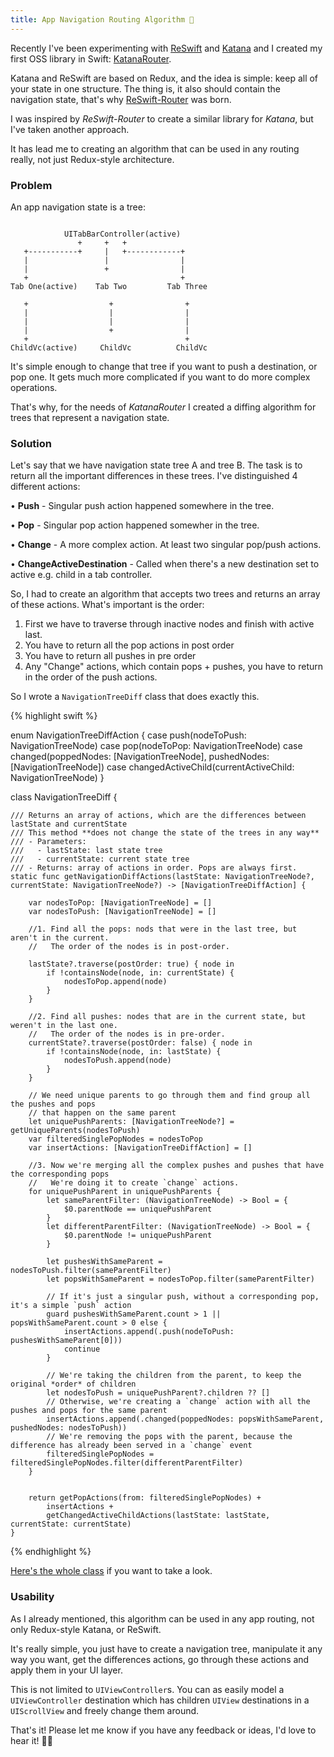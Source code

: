 ```yaml
---
title: App Navigation Routing Algorithm 📃
---
```


Recently I've been experimenting with [ReSwift](https://github.com/ReSwift/ReSwift) and [Katana](https://github.com/BendingSpoons/katana-swift) and I created my first OSS library in Swift: [KatanaRouter](https://github.com/michalciurus/KatanaRouter).

Katana and ReSwift are based on Redux, and the idea is simple: keep all of your state in one structure. The thing is, it also should contain the navigation state, that's why [ReSwift-Router](https://github.com/ReSwift/ReSwift-Router) was born.

I was inspired by *ReSwift-Router* to create a similar library for *Katana*, but I've taken another approach.

It has lead me to creating an algorithm that can be used in any routing really, not just Redux-style architecture.

### Problem

An app navigation state is a tree:

```

            UITabBarController(active)
               +     +   +
   +-----------+     |   +------------+
   |                 |                |
   |                 +                |
   +                                  +
Tab One(active)    Tab Two         Tab Three

   +                  +                +
   |                  |                |
   |                  |                |
   |                  +                |
   +                                   +
ChildVc(active)     ChildVc          ChildVc
```

It's simple enough to change that tree if you want to push a destination, or pop one. It gets much more complicated if you want to do more complex operations.

That's why, for the needs of *KatanaRouter* I created a diffing algorithm for trees that represent a navigation state.

### Solution

Let's say that we have navigation state tree A and tree B. The task is to return all the important differences in these trees. I've distinguished 4 different actions:

• **Push** - Singular push action happened somewhere in the tree.

• **Pop** - Singular pop action happened somewher in the tree.

• **Change** - A more complex action. At least two singular pop/push actions.

• **ChangeActiveDestination** - Called when there's a new destination set to active e.g. child in a tab controller.

So, I had to create an algorithm that accepts two trees and returns an array of  these actions. What's important is the order:

1. First we have to traverse through inactive nodes and finish with active last.
2. You have to return all the pop actions in post order
3. You have to return all pushes in pre order
4. Any "Change" actions, which contain pops + pushes, you have to return in the order of the push actions.

So I wrote a `NavigationTreeDiff` class that does exactly this.

{% highlight swift %}

enum NavigationTreeDiffAction {
    case push(nodeToPush: NavigationTreeNode)
    case pop(nodeToPop: NavigationTreeNode)
    case changed(poppedNodes: [NavigationTreeNode], pushedNodes: [NavigationTreeNode])
    case changedActiveChild(currentActiveChild: NavigationTreeNode)
}

class NavigationTreeDiff {
    
    /// Returns an array of actions, which are the differences between lastState and currentState
    /// This method **does not change the state of the trees in any way**
    /// - Parameters:
    ///   - lastState: last state tree
    ///   - currentState: current state tree
    /// - Returns: array of actions in order. Pops are always first.
    static func getNavigationDiffActions(lastState: NavigationTreeNode?, currentState: NavigationTreeNode?) -> [NavigationTreeDiffAction] {
        
        var nodesToPop: [NavigationTreeNode] = []
        var nodesToPush: [NavigationTreeNode] = []
        
        //1. Find all the pops: nods that were in the last tree, but aren't in the current.
        //   The order of the nodes is in post-order.
        
        lastState?.traverse(postOrder: true) { node in
            if !containsNode(node, in: currentState) {
                nodesToPop.append(node)
            }
        }
        
        //2. Find all pushes: nodes that are in the current state, but weren't in the last one.
        //   The order of the nodes is in pre-order.
        currentState?.traverse(postOrder: false) { node in
            if !containsNode(node, in: lastState) {
                nodesToPush.append(node)
            }
        }
        
        // We need unique parents to go through them and find group all the pushes and pops
        // that happen on the same parent
        let uniquePushParents: [NavigationTreeNode?] = getUniqueParents(nodesToPush)
        var filteredSinglePopNodes = nodesToPop
        var insertActions: [NavigationTreeDiffAction] = []
        
        //3. Now we're merging all the complex pushes and pushes that have the corresponding pops
        //   We're doing it to create `change` actions.
        for uniquePushParent in uniquePushParents {
            let sameParentFilter: (NavigationTreeNode) -> Bool = {
                $0.parentNode == uniquePushParent
            }
            let differentParentFilter: (NavigationTreeNode) -> Bool = {
                $0.parentNode != uniquePushParent
            }
            
            let pushesWithSameParent = nodesToPush.filter(sameParentFilter)
            let popsWithSameParent = nodesToPop.filter(sameParentFilter)
            
            // If it's just a singular push, without a corresponding pop, it's a simple `push` action
            guard pushesWithSameParent.count > 1 || popsWithSameParent.count > 0 else {
                insertActions.append(.push(nodeToPush: pushesWithSameParent[0]))
                continue
            }
            
            // We're taking the children from the parent, to keep the original *order* of children
            let nodesToPush = uniquePushParent?.children ?? []
            // Otherwise, we're creating a `change` action with all the pushes and pops for the same parent
            insertActions.append(.changed(poppedNodes: popsWithSameParent, pushedNodes: nodesToPush))
            // We're removing the pops with the parent, because the difference has already been served in a `change` event
            filteredSinglePopNodes = filteredSinglePopNodes.filter(differentParentFilter)
        }
        
        
        return getPopActions(from: filteredSinglePopNodes) +
            insertActions +
            getChangedActiveChildActions(lastState: lastState, currentState: currentState)
    }

{% endhighlight %}

[Here's the whole class](https://github.com/michalciurus/KatanaRouter/blob/master/KatanaRouter/NavigationTreeDiff.swift) if you want to take a look.

### Usability

As I already mentioned, this algorithm can be used in any app routing, not only Redux-style Katana, or ReSwift.

It's really simple, you just have to create a navigation tree, manipulate it any way you want, get the differences actions, go through these actions and apply them in your UI layer.

This is not limited to `UIViewController`s. You can as easily model a `UIViewController` destination which has children `UIView` destinations in a `UIScrollView` and freely change them around.

That's it! Please let me know if you have any feedback or ideas, I'd love to hear it! 🖖🏻






